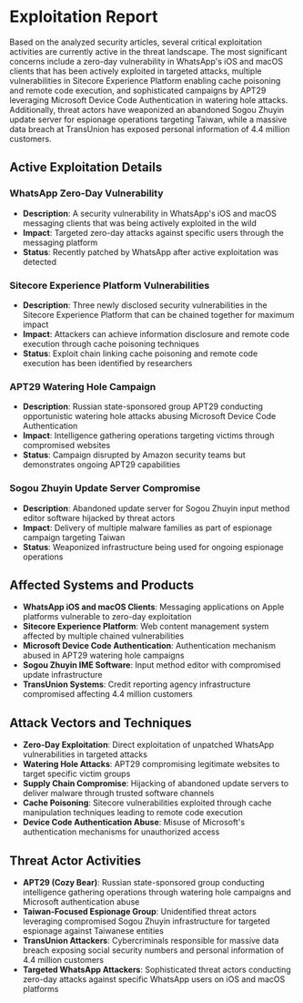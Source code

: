 # Exploitation Report

Based on the analyzed security articles, several critical exploitation activities are currently active in the threat landscape. The most significant concerns include a zero-day vulnerability in WhatsApp's iOS and macOS clients that has been actively exploited in targeted attacks, multiple vulnerabilities in Sitecore Experience Platform enabling cache poisoning and remote code execution, and sophisticated campaigns by APT29 leveraging Microsoft Device Code Authentication in watering hole attacks. Additionally, threat actors have weaponized an abandoned Sogou Zhuyin update server for espionage operations targeting Taiwan, while a massive data breach at TransUnion has exposed personal information of 4.4 million customers.

## Active Exploitation Details

### WhatsApp Zero-Day Vulnerability
- **Description**: A security vulnerability in WhatsApp's iOS and macOS messaging clients that was being actively exploited in the wild
- **Impact**: Targeted zero-day attacks against specific users through the messaging platform
- **Status**: Recently patched by WhatsApp after active exploitation was detected

### Sitecore Experience Platform Vulnerabilities
- **Description**: Three newly disclosed security vulnerabilities in the Sitecore Experience Platform that can be chained together for maximum impact
- **Impact**: Attackers can achieve information disclosure and remote code execution through cache poisoning techniques
- **Status**: Exploit chain linking cache poisoning and remote code execution has been identified by researchers

### APT29 Watering Hole Campaign
- **Description**: Russian state-sponsored group APT29 conducting opportunistic watering hole attacks abusing Microsoft Device Code Authentication
- **Impact**: Intelligence gathering operations targeting victims through compromised websites
- **Status**: Campaign disrupted by Amazon security teams but demonstrates ongoing APT29 capabilities

### Sogou Zhuyin Update Server Compromise
- **Description**: Abandoned update server for Sogou Zhuyin input method editor software hijacked by threat actors
- **Impact**: Delivery of multiple malware families as part of espionage campaign targeting Taiwan
- **Status**: Weaponized infrastructure being used for ongoing espionage operations

## Affected Systems and Products

- **WhatsApp iOS and macOS Clients**: Messaging applications on Apple platforms vulnerable to zero-day exploitation
- **Sitecore Experience Platform**: Web content management system affected by multiple chained vulnerabilities
- **Microsoft Device Code Authentication**: Authentication mechanism abused in APT29 watering hole campaigns
- **Sogou Zhuyin IME Software**: Input method editor with compromised update infrastructure
- **TransUnion Systems**: Credit reporting agency infrastructure compromised affecting 4.4 million customers

## Attack Vectors and Techniques

- **Zero-Day Exploitation**: Direct exploitation of unpatched WhatsApp vulnerabilities in targeted attacks
- **Watering Hole Attacks**: APT29 compromising legitimate websites to target specific victim groups
- **Supply Chain Compromise**: Hijacking of abandoned update servers to deliver malware through trusted software channels
- **Cache Poisoning**: Sitecore vulnerabilities exploited through cache manipulation techniques leading to remote code execution
- **Device Code Authentication Abuse**: Misuse of Microsoft's authentication mechanisms for unauthorized access

## Threat Actor Activities

- **APT29 (Cozy Bear)**: Russian state-sponsored group conducting intelligence gathering operations through watering hole campaigns and Microsoft authentication abuse
- **Taiwan-Focused Espionage Group**: Unidentified threat actors leveraging compromised Sogou Zhuyin infrastructure for targeted espionage against Taiwanese entities
- **TransUnion Attackers**: Cybercriminals responsible for massive data breach exposing social security numbers and personal information of 4.4 million customers
- **Targeted WhatsApp Attackers**: Sophisticated threat actors conducting zero-day attacks against specific WhatsApp users on iOS and macOS platforms